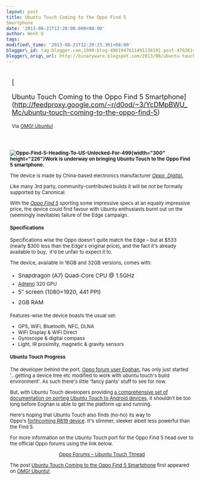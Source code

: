 ```yaml
--- 
layout: post 
title: Ubuntu Touch Coming to the Oppo Find 5
Smartphone 
date: '2013-08-21T12:20:00.000+08:00' 
author: Wenh Q
tags:
modified\_time: '2013-08-21T12:20:25.361+08:00' 
blogger\_id: tag:blogger.com,1999:blog-4961947611491238191.post-4792614589373755484
blogger\_orig\_url: http://binaryware.blogspot.com/2013/08/ubuntu-touch-coming-to-oppo-find-5.html
---
```

<div style="margin: 10px; padding: 5px;">

<div style="font-size: 18px;">

[

Ubuntu Touch Coming to the Oppo Find 5
Smartphone](http://feedproxy.google.com/~r/d0od/~3/YcDMpBWU_Mc/ubuntu-touch-coming-to-the-oppo-find-5)

</div>

<div style="font-size: 13px;">

Via [OMG! Ubuntu!](http://www.omgubuntu.co.uk/)

</div>

</div>

<div style="font-size: 13px; padding: 15px 0 10px 10px;">

**![Oppo-Find-5-Heading-To-US-Unlocked-For-499](http://www.omgubuntu.co.uk/wp-content/uploads/2013/08/Oppo-Find-5-Heading-To-US-Unlocked-For-499-300x226.jpg){width="300"
height="226"}Work is underway on bringing Ubuntu Touch to the Oppo Find
5 smartphone.**

The device is made by China-based electronics manufacturer [*Oppo
 Digital.*](http://en.wikipedia.org/wiki/OPPO_Digital "about oppo digital")

Like many 3rd party, community-contributed builds it will be not be
formally supported by Canonical.

With the [*Oppo Find
5*](http://europe.oppostyle.com/home/8-find-5-white.html#/capacity-16gb "About the Oppo Find 5")
sporting some impressive specs at an equally impressive price, the
device could find favour with Ubuntu enthusiasts burnt out on the
(seemingly inevitable) failure of the Edge campaign.

#### Specifications

Specifications wise the Oppo doesn't quite match the Edge – but at 
$533
(nearly 
$300 less than the Edge's original price), and the fact it's
already available to buy,  it'd be unfair to expect it to.

The device, available in 16GB and 32GB versions, comes with:

-   <span style="font-size: 15px; line-height: 28px;">Snapdragon (A7)
    Quad-Core CPU @ 1.5GHz</span>
-   [Adreno](http://en.wikipedia.org/wiki/Adreno "Adreno") 320 GPU
-   <span style="font-size: 15px; line-height: 28px;">5″ screen
    (1080×1920, 441 PPI)</span>
-   <span style="font-size: 15px; line-height: 28px;">2GB RAM</span>

Features-wise the device boasts the usual set:

-   <span style="line-height: 15px;">GPS, WiFi, Bluetooth, NFC,
    DLNA</span>
-   WiFi Display & WiFi Direct
-   Gyroscope & digital compass
-   Light, IR proximity, magnetic & gravity sensors

#### Ubuntu Touch Progress

The developer behind the port, [Oppo forum user
Eoghan](http://www.oppoforums.com/members/eoghan.10740/), has only just
started '…getting a device tree etc modified to work with ubuntu touch's
build environment'. As such there's little 'fancy pants' stuff to see
for now.

But, with Ubuntu Touch developers providing [a comprehensive set of
documentation on porting Ubuntu Touch to Android
devices](https://wiki.ubuntu.com/Touch/Porting "Ubuntu touh porting docs"),
it shouldn't be too long before Eoghan is able to get the platform up
and running.

Here's hoping that Ubuntu Touch also finds (ho-ho) its way to
Oppo's [forthcoming R819
device](http://europe.oppostyle.com/home/17-r819.html "Oppo R819 Pre-Order").
It's slimmer, sleeker albeit less powerful than the Find 5.

For more information on the Ubuntu Touch port for the Oppo Find 5 head
over to the official Oppo forums using the link below.

<div style="text-align: center;">

[Oppo Forums – Ubuntu Touch
Thread](http://www.oppoforums.com/threads/q-ubuntu-touch.3908/page-3 "Oppo Find 5 Forums")

</div>

The post [Ubuntu Touch Coming to the Oppo Find 5
Smartphone](http://www.omgubuntu.co.uk/2013/08/ubuntu-touch-coming-to-the-oppo-find-5)
first appeared on [OMG! Ubuntu!](http://www.omgubuntu.co.uk/).

</div>
